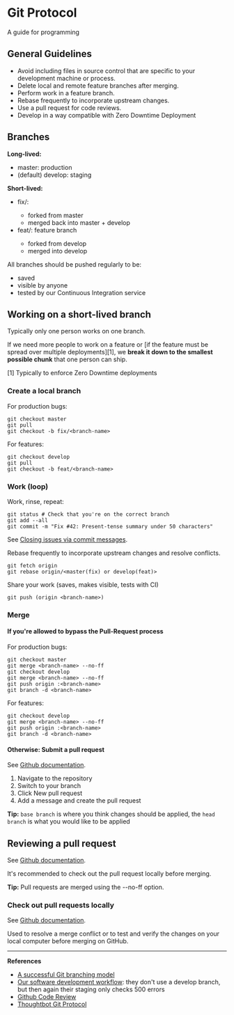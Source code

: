 # Git Protocol

A guide for programming

## General Guidelines

* Avoid including files in source control that are specific to your development machine or process.
* Delete local and remote feature branches after merging.
* Perform work in a feature branch.
* Rebase frequently to incorporate upstream changes.
* Use a pull request for code reviews.
* Develop in a way compatible with Zero Downtime Deployment

## Branches

**Long-lived:**
* master: production
* (default) develop: staging

**Short-lived:**
* fix/<bug-name>:
  * forked from master
  * merged back into master + develop
* feat/<feature-name>: feature branch
  * forked from develop
  * merged into develop

All branches should be pushed regularly to be:
  * saved
  * visible by anyone
  * tested by our Continuous Integration service

## Working on a short-lived branch

Typically only one person works on one branch.

If we need more people to work on a feature or [if the feature must be spread over multiple deployments][1], we **break it down to the smallest possible chunk** that one person can ship.

[1] Typically to enforce Zero Downtime deployments

### Create a local branch

For production bugs:

    git checkout master
    git pull
    git checkout -b fix/<branch-name>

For features:

    git checkout develop
    git pull
    git checkout -b feat/<branch-name>

### Work (loop)

Work, rinse, repeat:

    git status # Check that you're on the correct branch
    git add --all
    git commit -m "Fix #42: Present-tense summary under 50 characters"

See [Closing issues via commit messages](https://help.github.com/articles/closing-issues-via-commit-messages/).

Rebase frequently to incorporate upstream changes and resolve conflicts.

    git fetch origin
    git rebase origin/<master(fix) or develop(feat)>

Share your work (saves, makes visible, tests with CI)

    git push (origin <branch-name>)

### Merge

#### If you're allowed to bypass the Pull-Request process

For production bugs:

    git checkout master
    git merge <branch-name> --no-ff
    git checkout develop
    git merge <branch-name> --no-ff
    git push origin :<branch-name>
    git branch -d <branch-name>

For features:

    git checkout develop
    git merge <branch-name> --no-ff
    git push origin :<branch-name>
    git branch -d <branch-name>

#### Otherwise: Submit a pull request

See [Github documentation](https://help.github.com/articles/using-pull-requests/).

  1. Navigate to the repository
  2. Switch to your branch
  3. Click New pull request
  4. Add a message and create the pull request

**Tip:** ``base branch`` is where you think changes should be applied, the ``head branch`` is what you would like to be applied

## Reviewing a pull request

See [Github documentation](https://help.github.com/articles/merging-a-pull-request/).

It's recommended to check out the pull request locally before merging.

**Tip:** Pull requests are merged using the --no-ff option.

### Check out pull requests locally

See [Github documentation](https://help.github.com/articles/checking-out-pull-requests-locally/).

Used to resolve a merge conflict or to test and verify the changes on your local computer before merging on GitHub.

---

**References**

  * [A successful Git branching model](http://nvie.com/posts/a-successful-git-branching-model/)
  * [Our software development workflow](http://blog.codeship.com/software-development-workflow-new-feature/): they don't use a develop branch, but then again their staging only checks 500 errors
  * [Github Code Review](http://blog.codeship.com/github-code-review/)
  * [Thoughtbot Git Protocol](https://github.com/thoughtbot/guides/tree/master/protocol/git)
